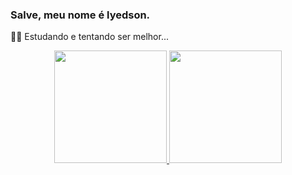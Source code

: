 ### Salve, meu nome é lyedson.
🧐📖 Estudando e tentando ser melhor... 
<div align="center">
  <a href="https://github.com/rafaballerini">
  <img height="180em" src="https://github-readme-stats.vercel.app/api?username=lyedson-sr&show_icons=true&theme=dark&include_all_commits=true&count_private=true"/>
  <img height="180em" src="https://github-readme-stats.vercel.app/api/top-langs/?username=lyedson-sr&layout=compact&langs_count=7&theme=dark"/>
</div>
